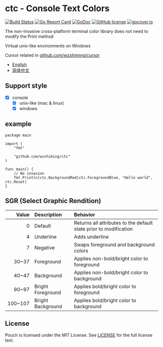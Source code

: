 # ctc - Console Text Colors

[![Build Status](https://travis-ci.org/wzshiming/ctc.svg?branch=master)](https://travis-ci.org/wzshiming/ctc)
[![Go Report Card](https://goreportcard.com/badge/github.com/wzshiming/ctc)](https://goreportcard.com/report/github.com/wzshiming/ctc)
[![GoDoc](https://godoc.org/github.com/wzshiming/ctc?status.svg)](https://godoc.org/github.com/wzshiming/ctc)
[![GitHub license](https://img.shields.io/github/license/wzshiming/ctc.svg)](https://github.com/wzshiming/ctc/blob/master/LICENSE)
[![gocover.io](https://gocover.io/_badge/github.com/wzshiming/ctc)](https://gocover.io/github.com/wzshiming/ctc)

The non-invasive cross-platform terminal color library does not need to modify the Print method

Virtual unix-like environments on Windows

Cursor related in [github.com/wzshiming/cursor](https://github.com/wzshiming/cursor)

- [English](https://github.com/wzshiming/ctc/blob/master/README.md)
- [简体中文](https://github.com/wzshiming/ctc/blob/master/README_cn.md)

## Support style

- [x] console
  - [x] unix-like (mac & linux)
  - [x] windows

## example

``` golang
package main

import (
	"fmt"

	"github.com/wzshiming/ctc"
)

func main() {
	// No invasion
	fmt.Println(ctc.BackgroundRed|ctc.ForegroundBlue, "Hello world", ctc.Reset)
}

```

## SGR (Select Graphic Rendition)

|   Value | Description       | Behavior                                                          |
| ------: | :---------------- | :---------------------------------------------------------------- |
|       0 | Default           | Returns all attributes to the default state prior to modification |
|       4 | Underline         | Adds underline                                                    |
|       7 | Negative          | Swaps foreground and background colors                            |
|   30~37 | Foreground        | Applies non-bold/bright color to foreground                       |
|   40~47 | Background        | Applies non-bold/bright color to background                       |
|   90~97 | Bright Foreground | Applies bold/bright color to foreground                           |
| 100~107 | Bright Background | Applies bold/bright color to background                           |

## License

Pouch is licensed under the MIT License. See [LICENSE](https://github.com/wzshiming/ctc/blob/master/LICENSE) for the full license text.

